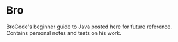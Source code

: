 # Bro
BroCode's beginner guide to Java posted here for future reference.
Contains personal notes and tests on his work.

